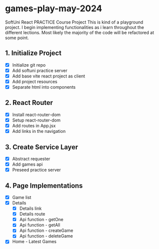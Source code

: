 # games-play-may-2024
SoftUni React PRACTICE Course Project
This is kind of a playground project. I begin implementing functionalities as i learn throughout the different lections. Most likely the majority of the code will be refactored at some point.

## 1. Initialize Project

- [x] Initialize git repo
- [x] Add softuni practice server
- [x] Add base vite react project as client
- [x] Add project resources
- [x] Separate html into components

## 2. React Router

- [x] Install react-router-dom
- [x] Setup react-router-dom
- [x] Add routes in App.jsx
- [x] Add links in the navigation

## 3. Create Service Layer

- [x] Abstract requester
- [x] Add games api
- [x] Preseed practice server

## 4. Page Implementations

- [x] Game list
- [x] Details
  - [x] Details link
  - [x] Details route
  - [x] Api function - getOne
  - [x] Api function - getAll
  - [x] Api function - createGame
  - [x] Api function - deleteGame
- [x] Home - Latest Games